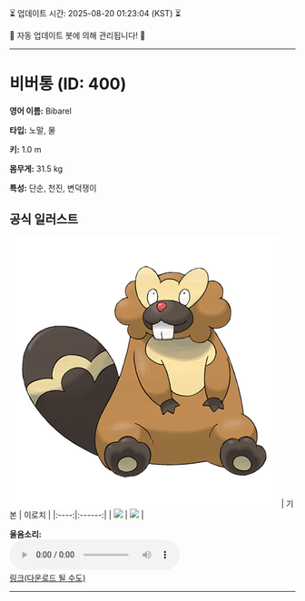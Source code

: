 
⏳ 업데이트 시간: 2025-08-20 01:23:04 (KST) ⏳

🤖 자동 업데이트 봇에 의해 관리됩니다! 🤖

---

# 비버통 (ID: 400)
**영어 이름:** Bibarel

**타입:** 노말, 물

**키:** 1.0 m

**몸무게:** 31.5 kg

**특성:** 단순, 천진, 변덕쟁이

## 공식 일러스트
![](https://raw.githubusercontent.com/PokeAPI/sprites/master/sprites/pokemon/other/official-artwork/400.png)
| 기본 | 이로치 |
|:----:|:------:|
| <img src="http://play.pokemonshowdown.com/sprites/ani/bibarel.gif" width="200"> | <img src="http://play.pokemonshowdown.com/sprites/ani-shiny/bibarel.gif" width="200"> |

**울음소리:**<br><audio controls src="https://raw.githubusercontent.com/PokeAPI/cries/main/cries/pokemon/latest/400.ogg"></audio><br> [링크(다운로드 될 수도)](https://raw.githubusercontent.com/PokeAPI/cries/main/cries/pokemon/latest/400.ogg)


---
